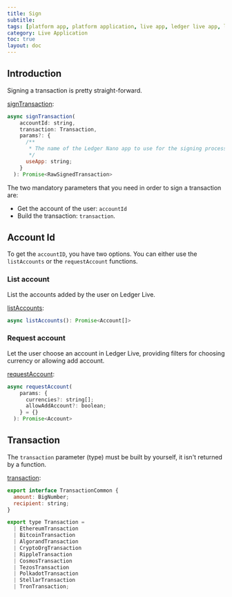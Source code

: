 ```yaml
---
title: Sign
subtitle:
tags: [platform app, platform application, live app, ledger live app, live application]
category: Live Application
toc: true
layout: doc
---
```


## Introduction

Signing a transaction is pretty straight-forward. 

[signTransaction](https://github.com/LedgerHQ/live-app-sdk/blob/main/docs/reference/classes/Mock.md#signtransaction):

```javascript
async signTransaction(
    accountId: string,
    transaction: Transaction,
    params?: {
      /**
       * The name of the Ledger Nano app to use for the signing process
       */
      useApp: string;
    }
  ): Promise<RawSignedTransaction> 
```

The two mandatory parameters that you need in order to sign a transaction are:
- Get the account of the user: `accountId` 
- Build the transaction: `transaction`. 

## Account Id

To get the `accountID`, you have two options. You can either use the `listAccounts` or the `requestAccount` functions.

### List account

List the accounts added by the user on Ledger Live.

[listAccounts](https://github.com/LedgerHQ/live-app-sdk/blob/main/docs/reference/classes/Mock.md#listaccounts):

```javascript
async listAccounts(): Promise<Account[]>
```
### Request account

Let the user choose an account in Ledger Live, providing filters for choosing currency or allowing add account.

[requestAccount](https://github.com/LedgerHQ/live-app-sdk/blob/main/docs/reference/classes/Mock.md#requestaccount): 

```javascript
async requestAccount(
    params: {
      currencies?: string[];
      allowAddAccount?: boolean;
    } = {}
  ): Promise<Account> 
```

## Transaction

The `transaction` parameter (type) must be built by yourself, it isn't returned by a function. 

[transaction](https://github.com/LedgerHQ/live-app-sdk/blob/main/docs/reference/modules.md#transaction):

```javascript
export interface TransactionCommon {
  amount: BigNumber;
  recipient: string;
}

export type Transaction =
  | EthereumTransaction
  | BitcoinTransaction
  | AlgorandTransaction
  | CryptoOrgTransaction
  | RippleTransaction
  | CosmosTransaction
  | TezosTransaction
  | PolkadotTransaction
  | StellarTransaction
  | TronTransaction;
```
